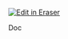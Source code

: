 <p><a target="_blank" href="https://app.eraser.io/workspace/8rZ2i03AVHYkxpDXhgfg" id="edit-in-eraser-github-link"><img alt="Edit in Eraser" src="https://firebasestorage.googleapis.com/v0/b/second-petal-295822.appspot.com/o/images%2Fgithub%2FOpen%20in%20Eraser.svg?alt=media&amp;token=968381c8-a7e7-472a-8ed6-4a6626da5501"></a></p>

Doc



<!--- Eraser file: https://app.eraser.io/workspace/8rZ2i03AVHYkxpDXhgfg --->